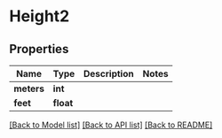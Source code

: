 # Height2

## Properties
Name | Type | Description | Notes
------------ | ------------- | ------------- | -------------
**meters** | **int** |  | 
**feet** | **float** |  | 

[[Back to Model list]](../README.md#documentation-for-models) [[Back to API list]](../README.md#documentation-for-api-endpoints) [[Back to README]](../README.md)


